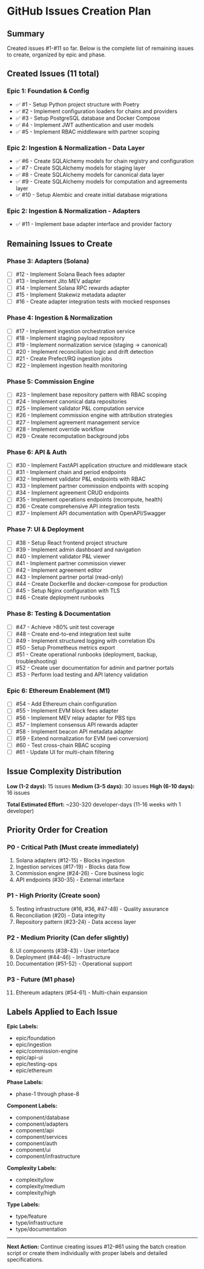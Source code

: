 # GitHub Issues Creation Plan

## Summary
Created issues #1-#11 so far. Below is the complete list of remaining issues to create, organized by epic and phase.

## Created Issues (11 total)

### Epic 1: Foundation & Config
- ✅ #1 - Setup Python project structure with Poetry
- ✅ #2 - Implement configuration loaders for chains and providers
- ✅ #3 - Setup PostgreSQL database and Docker Compose
- ✅ #4 - Implement JWT authentication and user models
- ✅ #5 - Implement RBAC middleware with partner scoping

### Epic 2: Ingestion & Normalization - Data Layer
- ✅ #6 - Create SQLAlchemy models for chain registry and configuration
- ✅ #7 - Create SQLAlchemy models for staging layer
- ✅ #8 - Create SQLAlchemy models for canonical data layer
- ✅ #9 - Create SQLAlchemy models for computation and agreements layer
- ✅ #10 - Setup Alembic and create initial database migrations

### Epic 2: Ingestion & Normalization - Adapters
- ✅ #11 - Implement base adapter interface and provider factory

## Remaining Issues to Create

### Phase 3: Adapters (Solana)
- [ ] #12 - Implement Solana Beach fees adapter
- [ ] #13 - Implement Jito MEV adapter
- [ ] #14 - Implement Solana RPC rewards adapter
- [ ] #15 - Implement Stakewiz metadata adapter
- [ ] #16 - Create adapter integration tests with mocked responses

### Phase 4: Ingestion & Normalization
- [ ] #17 - Implement ingestion orchestration service
- [ ] #18 - Implement staging payload repository
- [ ] #19 - Implement normalization service (staging → canonical)
- [ ] #20 - Implement reconciliation logic and drift detection
- [ ] #21 - Create Prefect/RQ ingestion jobs
- [ ] #22 - Implement ingestion health monitoring

### Phase 5: Commission Engine
- [ ] #23 - Implement base repository pattern with RBAC scoping
- [ ] #24 - Implement canonical data repositories
- [ ] #25 - Implement validator P&L computation service
- [ ] #26 - Implement commission engine with attribution strategies
- [ ] #27 - Implement agreement management service
- [ ] #28 - Implement override workflow
- [ ] #29 - Create recomputation background jobs

### Phase 6: API & Auth
- [ ] #30 - Implement FastAPI application structure and middleware stack
- [ ] #31 - Implement chain and period endpoints
- [ ] #32 - Implement validator P&L endpoints with RBAC
- [ ] #33 - Implement partner commission endpoints with scoping
- [ ] #34 - Implement agreement CRUD endpoints
- [ ] #35 - Implement operations endpoints (recompute, health)
- [ ] #36 - Create comprehensive API integration tests
- [ ] #37 - Implement API documentation with OpenAPI/Swagger

### Phase 7: UI & Deployment
- [ ] #38 - Setup React frontend project structure
- [ ] #39 - Implement admin dashboard and navigation
- [ ] #40 - Implement validator P&L viewer
- [ ] #41 - Implement partner commission viewer
- [ ] #42 - Implement agreement editor
- [ ] #43 - Implement partner portal (read-only)
- [ ] #44 - Create Dockerfile and docker-compose for production
- [ ] #45 - Setup Nginx configuration with TLS
- [ ] #46 - Create deployment runbooks

### Phase 8: Testing & Documentation
- [ ] #47 - Achieve >80% unit test coverage
- [ ] #48 - Create end-to-end integration test suite
- [ ] #49 - Implement structured logging with correlation IDs
- [ ] #50 - Setup Prometheus metrics export
- [ ] #51 - Create operational runbooks (deployment, backup, troubleshooting)
- [ ] #52 - Create user documentation for admin and partner portals
- [ ] #53 - Perform load testing and API latency validation

### Epic 6: Ethereum Enablement (M1)
- [ ] #54 - Add Ethereum chain configuration
- [ ] #55 - Implement EVM block fees adapter
- [ ] #56 - Implement MEV relay adapter for PBS tips
- [ ] #57 - Implement consensus API rewards adapter
- [ ] #58 - Implement beacon API metadata adapter
- [ ] #59 - Extend normalization for EVM (wei conversion)
- [ ] #60 - Test cross-chain RBAC scoping
- [ ] #61 - Update UI for multi-chain filtering

## Issue Complexity Distribution

**Low (1-2 days):** 15 issues
**Medium (3-5 days):** 30 issues
**High (6-10 days):** 16 issues

**Total Estimated Effort:** ~230-320 developer-days (11-16 weeks with 1 developer)

## Priority Order for Creation

### P0 - Critical Path (Must create immediately)
1. Solana adapters (#12-15) - Blocks ingestion
2. Ingestion services (#17-19) - Blocks data flow
3. Commission engine (#24-26) - Core business logic
4. API endpoints (#30-35) - External interface

### P1 - High Priority (Create soon)
5. Testing infrastructure (#16, #36, #47-48) - Quality assurance
6. Reconciliation (#20) - Data integrity
7. Repository pattern (#23-24) - Data access layer

### P2 - Medium Priority (Can defer slightly)
8. UI components (#38-43) - User interface
9. Deployment (#44-46) - Infrastructure
10. Documentation (#51-52) - Operational support

### P3 - Future (M1 phase)
11. Ethereum adapters (#54-61) - Multi-chain expansion

## Labels Applied to Each Issue

**Epic Labels:**
- epic/foundation
- epic/ingestion
- epic/commission-engine
- epic/api-ui
- epic/testing-ops
- epic/ethereum

**Phase Labels:**
- phase-1 through phase-8

**Component Labels:**
- component/database
- component/adapters
- component/api
- component/services
- component/auth
- component/ui
- component/infrastructure

**Complexity Labels:**
- complexity/low
- complexity/medium
- complexity/high

**Type Labels:**
- type/feature
- type/infrastructure
- type/documentation

---

**Next Action:** Continue creating issues #12-#61 using the batch creation script or create them individually with proper labels and detailed specifications.

